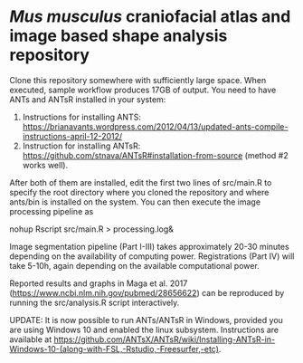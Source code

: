 # _Mus musculus_ craniofacial atlas and image based shape analysis repository
Clone this repository somewhere with sufficiently large space. 
When executed, sample workflow produces 17GB of output. 
You need to have ANTs and ANTsR installed in your system:

1. Instructions for installing ANTS: https://brianavants.wordpress.com/2012/04/13/updated-ants-compile-instructions-april-12-2012/ 
2. Instruction for installing ANTsR: https://github.com/stnava/ANTsR#installation-from-source (method #2 works well).
  
After both of them are installed, edit the first two lines of src/main.R to specify the root directory where you cloned the repository and where ants/bin is installed on the system. You can then execute the image processing pipeline as

nohup Rscript src/main.R > processing.log&

Image segmentation pipeline (Part I-III) takes approximately 20-30 minutes depending on the availability of computing power. Registrations (Part IV) will take 5-10h, again depending on the available computational power. 

Reported results and graphs in Maga et al. 2017 (https://www.ncbi.nlm.nih.gov/pubmed/28656622) can be reproduced by running the src/analysis.R script interactively. 

UPDATE: It is now possible to run ANTs/ANTsR in Windows, provided you are using Windows 10 and enabled the linux subsystem. Instructions are available at https://github.com/ANTsX/ANTsR/wiki/Installing-ANTsR-in-Windows-10-(along-with-FSL,-Rstudio,-Freesurfer,-etc).




